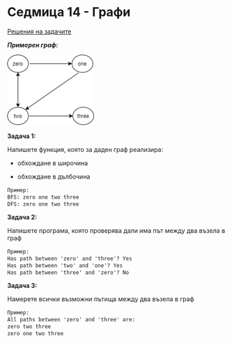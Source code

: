 # Седмица 14 - Графи

[Решения на задачите](https://github.com/DenitsaStoianova/Data-Structures-and-Algorithms/blob/main/Week14/Solutions/Tasks.cpp)

***Примерен граф:***

![alt text](https://github.com/DenitsaStoianova/Data-Structures-and-Algorithms/blob/main/Week14/GraphsPhotos/simpleGraph.png)


**Задача 1:**

Напишете функция, която за даден граф реализира:

- обхождане в широчина 

- обхождане в дълбочина

```
Пример:
BFS: zero one two three
DFS: zero one two three
```

**Задача 2:**

Напишете програма, която проверява дали има път между два възела в граф

```
Пример:
Has path between 'zero' and 'three'? Yes
Has path between 'two' and 'one'? Yes
Has path between 'three' and 'zero'? No
```

**Задача 3:**

Намерете всички възможни пътища между два възела в граф

```
Пример:
All paths between 'zero' and 'three' are:
zero two three
zero one two three
```
